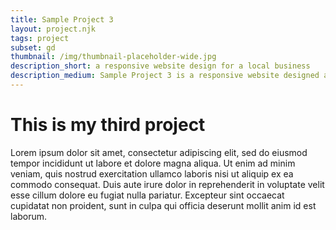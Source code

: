 ```yaml
---
title: Sample Project 3
layout: project.njk
tags: project
subset: gd
thumbnail: /img/thumbnail-placeholder-wide.jpg
description_short: a responsive website design for a local business
description_medium: Sample Project 3 is a responsive website designed asdkaljsdklajskdl asdjklasjdkl asdjklasjdkl.
---
```


# This is my third project

Lorem ipsum dolor sit amet, consectetur adipiscing elit, sed do eiusmod tempor incididunt ut labore et dolore magna aliqua. Ut enim ad minim veniam, quis nostrud exercitation ullamco laboris nisi ut aliquip ex ea commodo consequat. Duis aute irure dolor in reprehenderit in voluptate velit esse cillum dolore eu fugiat nulla pariatur. Excepteur sint occaecat cupidatat non proident, sunt in culpa qui officia deserunt mollit anim id est laborum.
